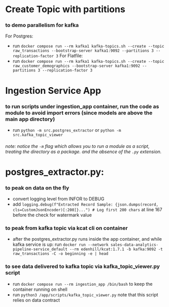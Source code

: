 # Create Topic with partitions

### to demo parallelism for kafka 
For Postgres:
- run `docker compose run --rm kafka1 kafka-topics.sh --create --topic raw_transactions --bootstrap-server kafka1:9092 --partitions 3 --replication-factor 3`
For Flatfile:
- run `docker compose run --rm kafka1 kafka-topics.sh --create --topic raw_customer_demographics --bootstrap-server kafka1:9092 --partitions 3 --replication-factor 3`

# Ingestion Service App

### to run scripts under ingestion_app container, run the code as module to avoid import errors (since models are above the main app directory)
- run `python -m src.postgres_extractor` or `python -m src.kafka_topic_viewer`

###### note: notice the `-m` flag which allows you to run a module as a script, treating the directory as a package. and the absence of the `.py` extension.

# postgres_extractor.py:

### to peak on data on the fly
- convert logging level from INFOR to DEBUG
- add `logging.debug(f"Extracted Record Sample: {json.dumps(record, cls=CustomJsonEncoder)[:200]}...") # Log first 200 chars` at line 167 before the check for watermark value

### to peak from kafka topic via kcat cli on container
- after the postgres_extractor.py runs inside the app container, and while kafka service is up: 
  run `docker run --network sales-data-analytics-pipeline-service_default --rm edenhill/kcat:1.7.1 -b kafka:9092 -t raw_transactions -C -o beginning -e | head`

### to see data delivered to kafka topic via kafka_topic_viewer.py script 
- run `docker compose run --rm ingestion_app /bin/bash` to keep the container running on shell
- run `python3 /app/scripts/kafka_topic_viewer.py` note that this script relies on data contract

